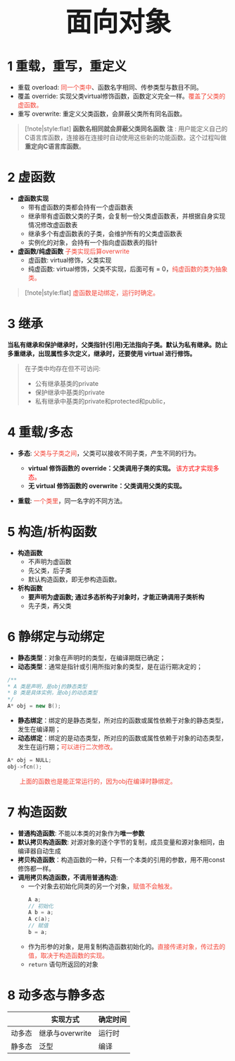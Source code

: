 
 <h1 style="font-size:60px;text-align:center;">面向对象</h1>

# 1 重载，重写，重定义 

- 重载 overload: <font color="#f44336">同一个类中</font>、函数名字相同、传参类型与数目不同。
- 覆盖 override: 实现父类virtual修饰函数，函数定义完全一样。<font color="#f44336">覆盖了父类的虚函数。</font>
- 重写 overwrite: 重定义父类函数，会屏蔽父类所有同名函数。

> [!note|style:flat]
> **函数名相同就会屏蔽父类同名函数**
>**注** :
>用户能定义自己的C语言库函数，连接器在连接时自动使用这些新的功能函数。这个过程叫做**重定向C语言库函数**。 

# 2 虚函数

- **虚函数实现**
   - 带有虚函数的类都会持有一个虚函数表
   - 继承带有虚函数父类的子类，会复制一份父类虚函数表，并根据自身实现情况修改虚函数表
   - 继承多个有虚函数表的子类，会维护所有的父类虚函数表
   - 实例化的对象，会持有一个指向虚函数表的指针
- **虚函数/纯虚函数** <font color="#f44336">子类实现后算overwrite</font>
   - 虚函数: virtual修饰，父类实现
   - 纯虚函数: virtual修饰，父类不实现，后面可有 = 0，<font color="#f44336">纯虚函数的类为抽象类。</font>

> [!note|style:flat]
> <font color="#f44336">虚函数是动绑定，运行时确定。</font>
  
# 3 继承

**当私有继承和保护继承时，父类指针(引用)无法指向子类。默认为私有继承。防止多重继承，出现属性多次定义，继承时，还要使用 virtual 进行修饰。**

> 在子类中均存在但不可访问:
> - 公有继承基类的private
> - 保护继承中基类的private
> - 私有继承中基类的private和protected和public， 

# 4 重载/多态

- **多态**: <font color="#f44336">父类与子类之间</font>，父类可以接收不同子类，产生不同的行为。
    - **virtual 修饰函数的 override：父类调用子类的实现。** <font color="#ff0000"> 该方式才实现多态。 </font>
    - **无 virtual 修饰函数的 overwrite：父类调用父类的实现。**

- **重载**: <font color="#f44336">一个类里</font>，同一名字的不同方法。

# 5 构造/析构函数

- **构造函数** 
    - 不声明为虚函数
    - 先父类，后子类
    - 默认构造函数，即无参构造函数。
- **析构函数**
    - **要声明为虚函数; 通过多态析构子对象时，才能正确调用子类析构**
    - 先子类，再父类

# 6 静绑定与动绑定

- **静态类型**：对象在声明时的类型，在编译期既已确定；
- **动态类型**：通常是指针或引用所指对象的类型，是在运行期决定的；
  
```cpp
/**
* A 类是声明，是obj的静态类型
* B 类是具体实例，是obj的动态类型
*/
A* obj = new B();
```

- **静态绑定**：绑定的是静态类型，所对应的函数或属性依赖于对象的静态类型，发生在编译期；
- **动态绑定**：绑定的是动态类型，所对应的函数或属性依赖于对象的动态类型，发生在运行期；<font color="#f44336">可以进行二次修改。</font>

```cpp
A* obj = NULL;
obj->fcn();
```

&emsp;&emsp;<font color="#f44336">上面的函数也是能正常运行的，因为obj在编译时静绑定。</font>

# 7 构造函数

- **普通构造函数**: 不能以本类的对象作为**唯一参数**
- **默认拷贝构造函数**: 对源对象的逐个字节的复制，成员变量和源对象相同，由编译器自动生成
- **拷贝构造函数**：构造函数的一种，只有一个本类的引用的参数，用不用const修饰都一样。
- **调用拷贝构造函数，不调用普通构造**: 
    - 一个对象去初始化同类的另一个对象，<font color="#f44336">赋值不会触发。</font>
        ```cpp
        A a;
        // 初始化
        A b = a;
        A c(a);
        // 赋值
        b = a;
        ```
    - 作为形参的对象，是用复制构造函数初始化的。<font color="#f44336">直接传递对象，传过去的值，取决于构造函数的实现。</font>
    - `return` 语句所返回的对象

# 8 动多态与静多态

|        | 实现方式        | 确定时间 |
| ------ | --------------- | -------- |
| 动多态 | 继承与overwrite | 运行时   |
| 静多态 | 泛型            | 编译     |